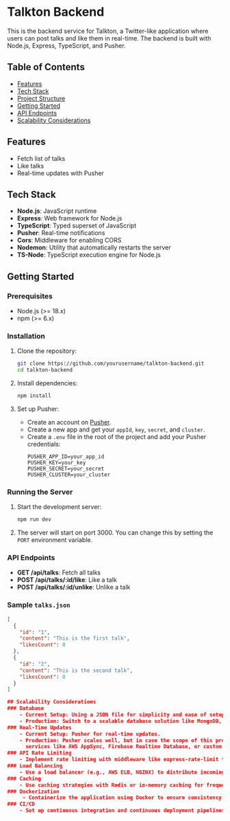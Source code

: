 # Talkton Backend

This is the backend service for Talkton, a Twitter-like application where users can post talks and like them in real-time. The backend is built with Node.js, Express, TypeScript, and Pusher.

## Table of Contents

- [Features](#features)
- [Tech Stack](#tech-stack)
- [Project Structure](#project-structure)
- [Getting Started](#getting-started)
- [API Endpoints](#api-endpoints)
- [Scalability Considerations](#scalability-considerations)

## Features

- Fetch list of talks
- Like talks
- Real-time updates with Pusher

## Tech Stack

- **Node.js**: JavaScript runtime
- **Express**: Web framework for Node.js
- **TypeScript**: Typed superset of JavaScript
- **Pusher**: Real-time notifications
- **Cors**: Middleware for enabling CORS
- **Nodemon**: Utility that automatically restarts the server
- **TS-Node**: TypeScript execution engine for Node.js


## Getting Started

### Prerequisites

- Node.js (>= 18.x)
- npm (>= 6.x)

### Installation

1. Clone the repository:
    ```sh
    git clone https://github.com/yourusername/talkton-backend.git
    cd talkton-backend
    ```

2. Install dependencies:
    ```sh
    npm install
    ```

3. Set up Pusher:
    - Create an account on [Pusher](https://pusher.com/).
    - Create a new app and get your `appId`, `key`, `secret`, and `cluster`.
    - Create a `.env` file in the root of the project and add your Pusher credentials:
        ```
        PUSHER_APP_ID=your_app_id
        PUSHER_KEY=your_key
        PUSHER_SECRET=your_secret
        PUSHER_CLUSTER=your_cluster
        ```

### Running the Server

1. Start the development server:
    ```sh
    npm run dev
    ```

2. The server will start on port 3000. You can change this by setting the `PORT` environment variable.

### API Endpoints

- **GET /api/talks**: Fetch all talks
- **POST /api/talks/:id/like**: Like a talk
- **POST /api/talks/:id/unlike**: Unlike a talk

### Sample `talks.json`

```json
[
  {
    "id": "1",
    "content": "This is the first talk",
    "likesCount": 0
  },
  {
    "id": "2",
    "content": "This is the second talk",
    "likesCount": 0
  }
]

## Scalability Considerations
### Database
    - Current Setup: Using a JSON file for simplicity and ease of setup.
    - Production: Switch to a scalable database solution like MongoDB, PostgreSQL, or Firebase Firestore to handle larger datasets and more complex queries.
### Real-Time Updates
    - Current Setup: Pusher for real-time updates.
    - Production: Pusher scales well, but in case the scope of this project is going to increase to millions of users in the future then consider using managed 
      services like AWS AppSync, Firebase Realtime Database, or custom WebSocket servers for more control.
### API Rate Limiting
    - Implement rate limiting with middleware like express-rate-limit to prevent abuse and ensure fair usage.
### Load Balancing
    - Use a load balancer (e.g., AWS ELB, NGINX) to distribute incoming traffic across multiple server instances.
### Caching
    - Use caching strategies with Redis or in-memory caching for frequently accessed data to reduce load on the database.
### Dockerization
     - Containerize the application using Docker to ensure consistency across different environments and simplify deployment.
### CI/CD
    - Set up continuous integration and continuous deployment pipelines to automate testing, building, and deployment of the application.

